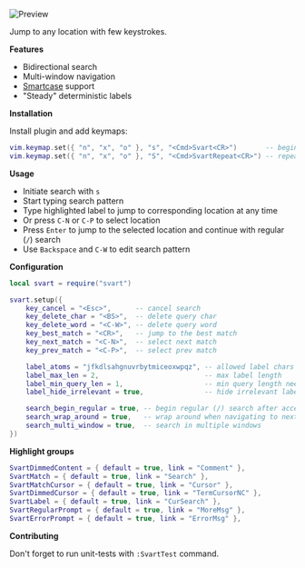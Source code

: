 ![Preview](https://gitlab.com/madyanov/svart.nvim/uploads/478fa6119b0dc551fb270f29a5fb0ae1/output.gif)

Jump to any location with few keystrokes.

**Features**

- Bidirectional search
- Multi-window navigation
- [Smartcase](https://neovim.io/doc/user/options.html#'smartcase') support
- "Steady" deterministic labels

**Installation**

Install plugin and add keymaps:

```lua
vim.keymap.set({ "n", "x", "o" }, "s", "<Cmd>Svart<CR>")       -- begin search
vim.keymap.set({ "n", "x", "o" }, "S", "<Cmd>SvartRepeat<CR>") -- repeat with last searched pattern
```

**Usage**

- Initiate search with `s`
- Start typing search pattern
- Type highlighted label to jump to corresponding location at any time
- Or press `C-N` or `C-P` to select location
- Press `Enter` to jump to the selected location and continue with regular (`/`) search
- Use `Backspace` and `C-W` to edit search pattern

**Configuration**

```lua
local svart = require("svart")

svart.setup({
    key_cancel = "<Esc>",      -- cancel search
    key_delete_char = "<BS>",  -- delete query char
    key_delete_word = "<C-W>", -- delete query word
    key_best_match = "<CR>",   -- jump to the best match
    key_next_match = "<C-N>",  -- select next match
    key_prev_match = "<C-P>",  -- select prev match

    label_atoms = "jfkdlsahgnuvrbytmiceoxwpqz", -- allowed label chars
    label_max_len = 2,                          -- max label length
    label_min_query_len = 1,                    -- min query length needed to show labels
    label_hide_irrelevant = true,               -- hide irrelevant labels after start typing label to go to

    search_begin_regular = true, -- begin regular (/) search after accepting match
    search_wrap_around = true,   -- wrap around when navigating to next/prev match
    search_multi_window = true,  -- search in multiple windows
})
```

**Highlight groups**

```lua
SvartDimmedContent = { default = true, link = "Comment" },
SvartMatch = { default = true, link = "Search" },
SvartMatchCursor = { default = true, link = "Cursor" },
SvartDimmedCursor = { default = true, link = "TermCursorNC" },
SvartLabel = { default = true, link = "CurSearch" },
SvartRegularPrompt = { default = true, link = "MoreMsg" },
SvartErrorPrompt = { default = true, link = "ErrorMsg" },
```

**Contributing**

Don't forget to run unit-tests with `:SvartTest` command.
